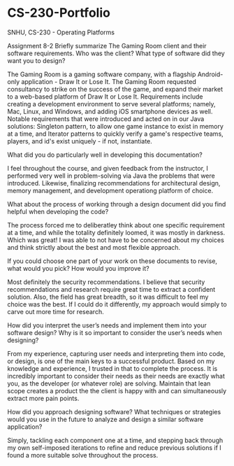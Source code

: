 # CS-230-Portfolio
SNHU, CS-230 - Operating Platforms

Assignment 8-2
Briefly summarize The Gaming Room client and their software requirements. Who was the client? What type of software did they want you to design?

  The Gaming Room is a gaming software company, with a flagship Android-only application - Draw It or Lose It. The Gaming Room requested consultancy to strike on the success of the game, and expand their market to a web-based platform of Draw It or Lose It. Requirements include creating a development environment to serve several platforms; namely, Mac, Linux, and Windows, and adding iOS smartphone devices as well. Notable requirements that were introduced and acted on in our Java solutions: Singleton pattern, to allow one game instance to exist in memory at a time, and Iterator patterns to quickly verify a game's respective teams, players, and id's exist uniquely - if not, instantiate.

What did you do particularly well in developing this documentation?

  I feel throughout the course, and given feedback from the instructor, I performed very well in problem-solving via Java the problems that were introduced. Likewise, finalizing recommendations for architectural design, memory management, and development operationg platform of choice.

What about the process of working through a design document did you find helpful when developing the code?

  The process forced me to deliberatley think about one specific requirement at a time, and while the totality definitely loomed, it was mostly in darkness. Which was great! I was able to not have to be concerned about my choices and think strictly about the best and most flexible approach.

If you could choose one part of your work on these documents to revise, what would you pick? How would you improve it?

  Most definitely the security recommendations. I believe that security recommendations and research require great time to extract a confident solution. Also, the field has great breadth, so it was difficult to feel my choice was the best. If I could do it differently, my approach would simply to carve out more time for research.

How did you interpret the user’s needs and implement them into your software design? Why is it so important to consider the user’s needs when designing?

  From my experience, capturing user needs and interpreting them into code, or design, is one of the main keys to a successful product. Based on my knowledge and experience, I trusted in that to complete the process. It is incredibly important to consider their needs as their needs are exactly what you, as the developer (or whatever role) are solving. Maintain that lean scope creates a product the the client is happy with and can simultaneously extract more pain points.

How did you approach designing software? What techniques or strategies would you use in the future to analyze and design a similar software application?
  
  Simply, tackling each component one at a time, and stepping back through my own self-imposed iterations to refine and reduce previous solutions if I found a more suitable solve throughout the process.
